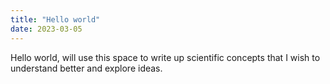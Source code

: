```yaml
---
title: "Hello world"
date: 2023-03-05
---
```



Hello world, will use this space to write up scientific concepts that I wish to understand better and explore ideas. 
